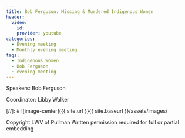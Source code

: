 ```yaml
---
title: Bob Ferguson: Missing & Murdered Indigenous Women
header:
  video:
    id:
    provider: youtube
categories:
  - Evening meeting
  - Monthly evening meeting
tags:
  - Indigenous Women
  - Bob Ferguson
  - evening meeting
---
```


Speakers: Bob Ferguson

Coordinator: Libby Walker


[//]: # ![image-center]({{ site.url }}{{ site.baseurl }}/assets/images/


Copyright LWV of Pullman
Written permission required for full or partial embedding

<!---change the title to whatever you want the post to be titled
change the ID out to the end of the youtube link https://youtu.be/r61ARK4Qv9c -->
